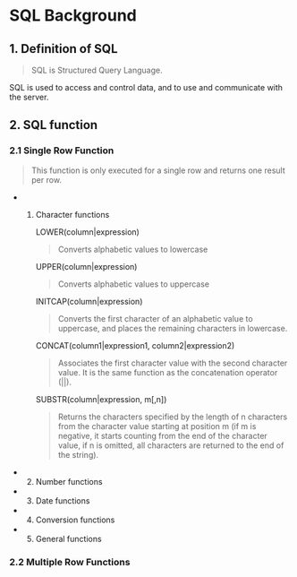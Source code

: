 # SQL Background


## 1. Definition of SQL

> SQL is Structured Query Language.
 
SQL is used to access and control data, and to use and communicate with the server.
 
## 2. SQL function 

### 2.1 Single Row Function

> This function is only executed for a single row and returns one result per row. 

- 1. Character functions

     
      LOWER(column|expression) 
      > Converts alphabetic values to lowercase
      
      UPPER(column|expression)
      > Converts alphabetic values to uppercase
      
      INITCAP(column|expression)
      > Converts the first character of an alphabetic value to uppercase, and places the remaining characters in lowercase.
    
      CONCAT(column1|expression1, column2|expression2)
      > Associates the first character value with the second character value. It is the same function as the concatenation operator (||).
      
      SUBSTR(column|expression, m[,n])
      > Returns the characters specified by the length of n characters from the character value starting at position m (if m is negative, it starts counting from the end of the character value, if n is omitted, all characters are returned to the end of the string).
      
- 2. Number functions

- 3. Date functions

- 4. Conversion functions

- 5. General functions


### 2.2 Multiple Row Functions

>


